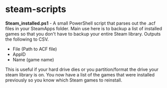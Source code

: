 # steam-scripts

<b>Steam_installed.ps1</b> - A small PowerShell script that parses out the .acf files in your SteamApps folder.  Main use here is to backup a list of installed games so that you don't have to backup your entire Steam library.  Outputs the following to CSV.
- File (Path to ACF file)
- AppID
- Name (game name)

This is useful if your hard drive dies or you partition/format the drive your steam library is on.  You now have a list of the games that were installed previously so you know which Steam games to reinstall.
